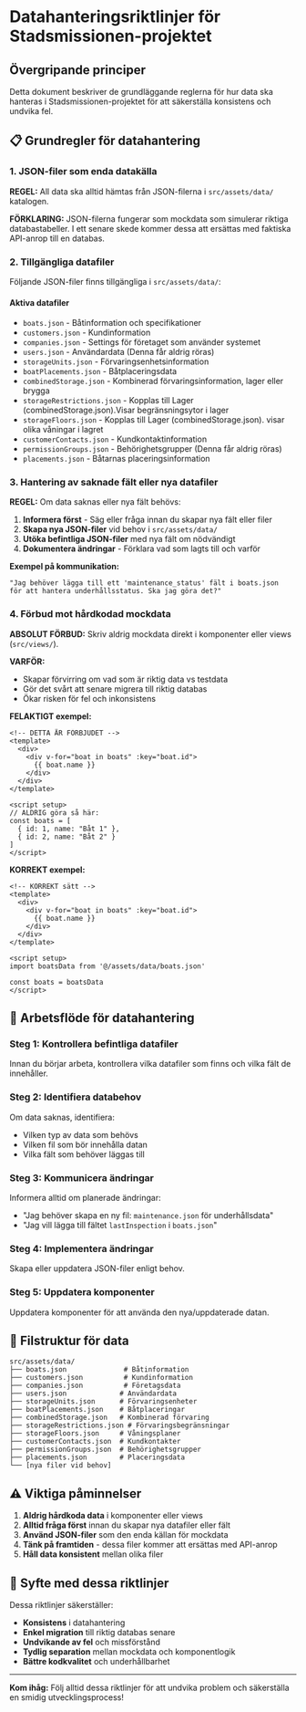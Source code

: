 # Datahanteringsriktlinjer för Stadsmissionen-projektet

## Övergripande principer

Detta dokument beskriver de grundläggande reglerna för hur data ska hanteras i Stadsmissionen-projektet för att säkerställa konsistens och undvika fel.

## 📋 Grundregler för datahantering

### 1. JSON-filer som enda datakälla

**REGEL:** All data ska alltid hämtas från JSON-filerna i `src/assets/data/` katalogen.

**FÖRKLARING:** JSON-filerna fungerar som mockdata som simulerar riktiga databastabeller. I ett senare skede kommer dessa att ersättas med faktiska API-anrop till en databas.

### 2. Tillgängliga datafiler

Följande JSON-filer finns tillgängliga i `src/assets/data/`:

#### Aktiva datafiler
- `boats.json` - Båtinformation och specifikationer
- `customers.json` - Kundinformation
- `companies.json` - Settings för företaget som använder systemet
- `users.json` - Användardata (Denna får aldrig röras)
- `storageUnits.json` - Förvaringsenhetsinformation
- `boatPlacements.json` - Båtplaceringsdata
- `combinedStorage.json` - Kombinerad förvaringsinformation, lager eller brygga
- `storageRestrictions.json` - Kopplas till Lager (combinedStorage.json).Visar begränsningsytor i lager
- `storageFloors.json` - Kopplas till Lager (combinedStorage.json). visar olika våningar i lagret
- `customerContacts.json` - Kundkontaktinformation
- `permissionGroups.json` - Behörighetsgrupper (Denna får aldrig röras)
- `placements.json` - Båtarnas placeringsinformation


### 3. Hantering av saknade fält eller nya datafiler

**REGEL:** Om data saknas eller nya fält behövs:

1. **Informera först** - Säg eller fråga innan du skapar nya fält eller filer
2. **Skapa nya JSON-filer** vid behov i `src/assets/data/`
3. **Utöka befintliga JSON-filer** med nya fält om nödvändigt
4. **Dokumentera ändringar** - Förklara vad som lagts till och varför

**Exempel på kommunikation:**
```
"Jag behöver lägga till ett 'maintenance_status' fält i boats.json
för att hantera underhållsstatus. Ska jag göra det?"
```

### 4. Förbud mot hårdkodad mockdata

**ABSOLUT FÖRBUD:** Skriv aldrig mockdata direkt i komponenter eller views (`src/views/`).

**VARFÖR:**
- Skapar förvirring om vad som är riktig data vs testdata
- Gör det svårt att senare migrera till riktig databas
- Ökar risken för fel och inkonsistens

**FELAKTIGT exempel:**
```vue
<!-- DETTA ÄR FÖRBJUDET -->
<template>
  <div>
    <div v-for="boat in boats" :key="boat.id">
      {{ boat.name }}
    </div>
  </div>
</template>

<script setup>
// ALDRIG göra så här:
const boats = [
  { id: 1, name: "Båt 1" },
  { id: 2, name: "Båt 2" }
]
</script>
```

**KORREKT exempel:**
```vue
<!-- KORREKT sätt -->
<template>
  <div>
    <div v-for="boat in boats" :key="boat.id">
      {{ boat.name }}
    </div>
  </div>
</template>

<script setup>
import boatsData from '@/assets/data/boats.json'

const boats = boatsData
</script>
```

## 🔄 Arbetsflöde för datahantering

### Steg 1: Kontrollera befintliga datafiler
Innan du börjar arbeta, kontrollera vilka datafiler som finns och vilka fält de innehåller.

### Steg 2: Identifiera databehov
Om data saknas, identifiera:
- Vilken typ av data som behövs
- Vilken fil som bör innehålla datan
- Vilka fält som behöver läggas till

### Steg 3: Kommunicera ändringar
Informera alltid om planerade ändringar:
- "Jag behöver skapa en ny fil: `maintenance.json` för underhållsdata"
- "Jag vill lägga till fältet `lastInspection` i `boats.json`"

### Steg 4: Implementera ändringar
Skapa eller uppdatera JSON-filer enligt behov.

### Steg 5: Uppdatera komponenter
Uppdatera komponenter för att använda den nya/uppdaterade datan.

## 📁 Filstruktur för data

```
src/assets/data/
├── boats.json              # Båtinformation
├── customers.json          # Kundinformation
├── companies.json          # Företagsdata
├── users.json             # Användardata
├── storageUnits.json      # Förvaringsenheter
├── boatPlacements.json    # Båtplaceringar
├── combinedStorage.json   # Kombinerad förvaring
├── storageRestrictions.json # Förvaringsbegränsningar
├── storageFloors.json     # Våningsplaner
├── customerContacts.json  # Kundkontakter
├── permissionGroups.json  # Behörighetsgrupper
├── placements.json        # Placeringsdata
└── [nya filer vid behov]
```

## ⚠️ Viktiga påminnelser

1. **Aldrig hårdkoda data** i komponenter eller views
2. **Alltid fråga först** innan du skapar nya datafiler eller fält
3. **Använd JSON-filer** som den enda källan för mockdata
4. **Tänk på framtiden** - dessa filer kommer att ersättas med API-anrop
5. **Håll data konsistent** mellan olika filer

## 🎯 Syfte med dessa riktlinjer

Dessa riktlinjer säkerställer:
- **Konsistens** i datahantering
- **Enkel migration** till riktig databas senare
- **Undvikande av fel** och missförstånd
- **Tydlig separation** mellan mockdata och komponentlogik
- **Bättre kodkvalitet** och underhållbarhet

---

**Kom ihåg:** Följ alltid dessa riktlinjer för att undvika problem och säkerställa en smidig utvecklingsprocess!
